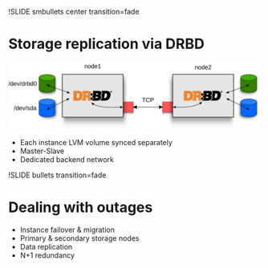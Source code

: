 !SLIDE smbullets center transition=fade

# Storage replication via DRBD #

![drbd](drbd.png)

* Each instance LVM volume synced separately
* Master-Slave
* Dedicated backend network

!SLIDE bullets transition=fade

# Dealing with outages #

* Instance failover & migration
* Primary & secondary storage nodes
* Data replication
* N+1 redundancy
